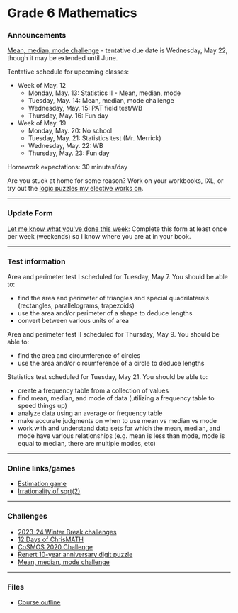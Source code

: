 # Grade 6 Mathematics

### Announcements

<a href="https://vchan2.github.io/Challenges/mean_median_mode.pdf">Mean, median, mode challenge</a> - tentative due date is Wednesday, May 22, though it may be extended until June.

<!--
<a href="https://docs.google.com/spreadsheets/d/1ol-RPoUpKnPNHU4EO3VluzhBDtDceho3TwPdiYgozYw/edit?usp=sharing">Wage analysis</a> Make a copy and find the mean and median for: the combined data, identifier 1, and identifier 2.
-->

<!--
Alice has some nickels, dimes, and quarters. They have a combined value of $3.25. There are 8 more coins among the nickels than there are among the dimes and quarters. If she spends 2/5 of her nickels and 2 of her dimes, then the value of her nickels would be double the value of her dimes. How many of each type of coin did she begin with?
-->

<!--
* <a href="https://vchan2.github.io/Challenges/2023-24Winter_Break.pdf"> 2023-24 Winter Break challenges
* <a href="https://renertmath.github.io/Challenges/12Days2023.html">12 Days of ChrisMATH</a>
-->


<!--
<a href="http://vchan2.github.io/Challenges/Creative_Challenge.pdf">Creative Challenge</a> - due Wednesday, June 7
-->

Tentative schedule for upcoming classes:

<!--
  * Week of Sep. 4
    * Tuesday, Sep. 5: 
    * Wednesday, Sep. 6: First day activities
    * Thursday, Sep. 7: Assessments
    * Friday, Sep. 8: Assessments
  * Week of Sep. 11
    * Monday, Sep. 11: SUB - Ms. Doina
    * Tuesday, Sep. 12: SUB - Ms. Doina
    * Wednesday, Sep. 13: Workbook Wednesdays
    * Thursday, Sep. 14: Fun day
  * Week of Sep. 18
    * Monday, Sep. 18: Visual proofs
    * Tuesday, Sep. 19: Visual proofs
    * Wednesday, Sep. 20: Workbook Wednesday
    * Thursday, Sep. 21: Fun day
  * Week of Sep. 25
    * Monday, Sep. 25: More visual proofs: distribution, area of parallelogram/triangle/trapezoid, Pythagorean Theorem
    * Tuesday, Sep. 26: Proof of Heron's formula
    * Wednesday, Sep. 27: Workbook Wednesday
    * Thursday, Sep. 28: Fun day
  * Week of Oct. 2
    * Monday, Oct. 2: Visual proofs sharing
    * Tuesday, Oct. 3: Visual proofs sharing
    * Wednesday, Oct. 4: Workbook Wednesday
    * Thursday, Oct. 5: Fun day (approximations) 
  * Week of Oct. 9
    * Monday, Oct. 9: Thanksgiving (no class)
    * Tuesday, Oct. 10: Patterns
    * Wednesday, Oct. 11: Workbook Wednesday
    * Thursday, Oct. 12: Fun day
  * Week of Oct. 16
    * Monday, Oct. 16: Patterns
    * Tuesday, Oct. 17: Patterns
    * Wednesday, Oct. 18: Workbook Wednesday
    * Thursday, Oct. 19: Fun day
  * Week of Oct. 23
    * Monday, Oct. 23: Patterns
    * Tuesday, Oct. 24: Data analysis
    * Wednesday, Oct. 25: Workbook Wednesday
    * Thursday, Oct. 26: Fun day
  * Week of Oct. 30
    * Monday, Oct. 30: Pumpkin measurement and Haunted logic puzzle
    * Tuesday, Nov. 31: Halloween (no class)
    * Wednesday, Nov. 1: pre-break activities
    * Thursday, Nov. 2: PTC (no class)
  * Week of Nov. 13
    * Monday, Nov. 13: PAT 6 Part A/Patterns project
    * Tuesday, Nov. 14: BCC practice
    * Wednesday, Nov. 15: BCC
    * Thursday, Nov. 16: WB day/Fun day
  * Week of Nov. 20
    * Monday, Nov. 21: AHSMC prep
    * Tuesday, Nov. 22: AHSMC 2023 review
    * Wednesday, Nov. 15: WB day
    * Thursday, Nov. 16: Fun day
  * Week of Nov. 27
    * Monday, Nov. 27: Sequences and series
    * Tuesday, Nov. 28: Sequences and series
    * Wednesday, Nov. 29: WB day
    * Thursday, Nov. 30: Fun day
  * Week of Dec. 4
    * Monday, Dec. 5: Arithmetic and geometric sequence questions
    * Tuesday, Dec. 6: Patterns project
    * Wednesday, Dec. 7: WB day
    * Thursday, Dec. 8: Fun day
  * Week of Dec. 18
    * Monday, Dec. 19: Fractals
    * Tuesday, Dec. 20: Fractals
    * Wednesday, Dec. 21: WB day
    * Thursday, Dec. 22: Fun day
  * Week of Jan. 8
    * Monday, Jan. 8: 
    * Tuesday, Jan. 9: 
    * Wednesday, Jan. 10: WB day
    * Thursday, Jan. 11: Fun day
  * Week of Jan. 8
    * Monday, Jan. 8: Swimming - no class
    * Tuesday, Jan. 9: Swimming - no class
    * Wednesday, Jan. 10: Swimming - no class
    * Thursday, Jan. 11: Fun day
  * Week of Jan. 15
    * Monday, Jan. 15: Primes
    * Tuesday, Jan. 16: Divisibility rules and factoring
    * Wednesday, Jan. 17: WB day
    * Thursday, Jan. 18: Swimming - no class
  * Week of Jan. 22
    * Monday, Jan. 22: Prime factorization
    * Tuesday, Jan. 23: GCD and LCM
    * Wednesday, Jan. 24: WB day
    * Thursday, Jan. 25: Fun day
  * Week of Jan. 29
    * Monday, Jan. 29: Euclidean Algorithm for GCD
    * Tuesday, Jan. 30: GCD and Bezout
    * Wednesday, Jan. 31: WB day
    * Thursday, Feb. 1: Fun day
  * Week of Feb. 5
    * Monday, Feb. 5: Whole Numbers test
    * Tuesday, Feb. 6: WB day
    * Wednesday, Feb. 7: 2024 Renert Rabbit
    * Thursday, Feb. 8: Fun day
  * Week of Feb. 12
    * Monday, Feb. 12: Review of 2024 Renert Rabbit, fractions and decimals review
    * Tuesday, Feb. 13: PAT practice
    * Wednesday, Feb. 14: WB day
    * Thursday, Feb. 15: Fun day
  * Week of Feb. 26
    * Monday, Feb. 26: PAT practice/Pascal prep
    * Tuesday, Feb. 27: WB day
    * Wednesday, Feb. 28: 2024 Pascal
    * Thursday, Mar. 1: Fun day
  * Week of Mar. 4
    * Monday, Mar. 4: 2024 Pascal review
    * Tuesday, Mar. 5: Fractions and decimals test
    * Wednesday, Mar. 6: Fun day (Seussical)
    * Thursday, Mar. 7: WB day
  * Week of Mar. 11
    * Monday, Mar. 11: real numbers and irrationality
    * Tuesday, Mar. 12: pi activities
    * Wednesday, Mar. 13: pi activities
    * Thursday, Mar. 14: pi Day!
  * Week of Mar. 18
    * Monday, Mar. 18: Radicals (Ms. Eun)
    * Tuesday, Mar. 19: PAT practice test
    * Wednesday, Mar. 20: PAT practice test
    * Thursday, Mar. 21: Fun day (Ms. Eun)
  * Week of Mar. 25
    * Monday, Mar. 25: Integers, rationals, and real numbers test 
    * Tuesday, Mar. 26: Fun day - Ski day (NO CLASS)
    * Wednesday, Mar. 27: WB day
    * Thursday, Mar. 28: Statistics (Master Aaron)
  * Week of Apr. 1
    * Monday, Apr. 2: Simple algebraic expressions
    * Tuesday, Apr. 3: Simple algebraic expressions test
    * Wednesday, Apr. 4: WB day
    * Thursday, Apr. 5: Fun day
  * Week of Apr. 8
    * Monday, Apr. 8: Algebraic expressions and equations
    * Tuesday, Apr. 9: Statistics
    * Wednesday, Apr. 10: Fun day
    * Thursday, Apr. 11: WB day
  * Week of Apr. 15
    * Monday, Apr. 16: WB (Gauss)
    * Tuesday, Apr. 17: Statistics
    * Wednesday, Apr. 18: Equations test
    * Thursday, Apr. 19: Fun day
  * Week of Apr. 29
    * Monday, Apr. 29: JMC prep
    * Tuesday, Apr. 30: JMC prep
    * Wednesday, May 1: WB day
    * Thursday, May 2: Fun day
  * Week of May 6
    * Monday, May 7: CESMC (unofficial)
    * Tuesday, May 8: Area and perimeter test I
    * Wednesday, May 9: Fun day
    * Thursday, May 10: Area and perimeter test II
 -->

  * Week of May. 12
    * Monday, May. 13: Statistics II - Mean, median, mode
    * Tuesday, May. 14: Mean, median, mode challenge
    * Wednesday, May. 15: PAT field test/WB
    * Thursday, May. 16: Fun day
  * Week of May. 19
    * Monday, May. 20: No school
    * Tuesday, May. 21: Statistics test (Mr. Merrick)
    * Wednesday, May. 22: WB
    * Thursday, May. 23: Fun day

Homework expectations: 30 minutes/day



<!--
Specific homework for Thursday, April 11, 2024:
  * Alice has some nickels, dimes, and quarters. They have a combined value of $3.25. There are 8 more coins among the nickels than there are among the dimes and quarters. If she spends 2/5 of her nickels and 2 of her dimes, then the value of her nickels would be double the value of her dimes. How many of each type of coin did she begin with? 

Specific homework for Tuesday, January 30, 2024:
  * 4 question packet on gcd using Euclidean Algorithm

Specific homework for Thursday, December 14, 2023:
  * Sequences and series homework
  * Playing with Patterns packet

Specific homework for Thursday, November 16, 2023:
  * Sequences and series homework

Specific homework for Thursday, October 19, 2023:
  * Math contest handed out in class. Be sure to write your answers neatly on separate paper.

Specific homework for Wednesday, October 11, 2023:
  * The 49th term of an arithmetic sequence is 7 and the 4th term is 32. Find the 27th term.

Specific homework for Thursday, September 14, 2023:
  * <a href="https://vchan2.github.io/Challenges/digit_puzzle/2023_4-dice.pdf">4 Dice 2023</a> puzzle

Specific homework for Thursday, September 7, 2023:
  * Sign the course outline, have your parents sign it, and bring it to class.
  * Finish your "biography sheet" with the 5 questions.
-->


Are you stuck at home for some reason? Work on your workbooks, IXL, or try out the <a href="https://vchan2.github.io/2020logicpuzzles.html">logic puzzles my elective works on</a>.


<!--
Specific homework for Thursday, September 3, 2020:
  * Join the Schoology course.
  * Fill out the <a href="https://forms.gle/7Cr4h1FoWTxSz2TD8">update form</a>.
  * Sign the course outline, have your parents sign it, and bring it to class.
  * Finish your "biography sheet" with the 4 questions.
  * Have an answer to the question: "What is the purpose of learning math?"
-->

---

### Update Form

<a href="https://forms.gle/gTHyXPpYVPvGBQtw8"> Let me know what you've done this week</a>: Complete this form at least once per week (weekends) so I know where you are at in your book. 


<!--
You can see below if your entry has been recorded (it can take several minutes for the spreadsheet to update). Only record new information since your last update.
<p align="center">
<iframe src="https://docs.google.com/spreadsheets/d/e/2PACX-1vRKyjFED2oGNFD4i9CIM8U-lV3gmKU87IDq_tS0SBiLS3ySz7vH8cmXuCaIQPwvNMvZe8LxS6t5Hm9z/pubhtml?gid=37727654&amp;single=true&amp;widget=true&amp;headers=false" width="60%" height = "400"></iframe>
</p>
-->

---

### Test information

<!--
PAT practice scheduled for Tuesday, March 19 and Wednesday, March 20.
-->

<!--
Real numbers test scheduled for Monday, March 25. You should be able to:
  * work with negative numbers
  * work with absolute value
  * add, subtract, multiply, and divide integers, fractions, and decimals
  * evaluate perfect squares and cubes
  * define rational numbers
  * utilize mental math techniques to simplify computations
  * prove sqrt(2) is irrational

Algebraic expressions test scheduled for Tuesday, April 2. You should be able to:
  * write algebraic expressions representing a sentence or context
  * evaluate algebraic expressions
  * simplify algebraic expressions with addition, subtraction, multiplication, and division
  * simplify algebraic expressions by expanding brackets

Algebraic equations test scheduled for Wednesday, April 17. You should be able to:
  * solve inequalities and equalities over the integers
  * solve equations involving integers, fractions, decimals, and order of operations
  * solve equations with multiple variables given specific values for some of the variables
  * set up and solve word problems that utilize algebra (e.g. consecutive numbers, coin problems, fractions, etc)
-->

Area and perimeter test I scheduled for Tuesday, May 7. You should be able to:
  * find the area and perimeter of triangles and special quadrilaterals (rectangles, parallelograms, trapezoids)
  * use the area and/or perimeter of a shape to deduce lengths
  * convert between various units of area

Area and perimeter test II scheduled for Thursday, May 9. You should be able to:
  * find the area and circumference of circles
  * use the area and/or circumference of a circle to deduce lengths

Statistics test scheduled for Tuesday, May 21. You should be able to:
  * create a frequency table from a collection of values
  * find mean, median, and mode of data (utilizing a frequency table to speed things up)
  * analyze data using an average or frequency table
  * make accurate judgments on when to use mean vs median vs mode
  * work with and understand data sets for which the mean, median, and mode have various relationships (e.g. mean is less than mode, mode is equal to median, there are multiple modes, etc)



---

### Online links/games

  * <a href="https://www.mathsisfun.com/numbers/estimation-game.php">Estimation game</a>
  * <a href="https://vchan2.github.io/2023gr6/irrationality_of_sqrt2.pdf">Irrationality of sqrt(2)</a>


<!--
* <a href="https://hex.frvr.com/">Hexagon line puzzle</a>
-->

<!--
* <a href="https://krazydad.com/play/starbattle/">krazydad Star Battle interactive</a>
* <a href="https://www.mathplayground.com/candy_challenge_game.html">Candy challenge</a>
* <a href="https://www.puzzle-tents.com/">Tents</a>
-->

<!--
* <a href="https://snap.berkeley.edu/snap/snap.html#present:Username=psafa&ProjectName=Numbers%20Game"> Measurement/estimation game </a>
* <a href="https://www.mathplayground.com/"> Math Playground </a> (In particular, <a href="https://www.mathplayground.com/index_prealgebra.html"> prealgebra games</a>)
* <a href="https://www.mathplayground.com/ASB_Index.html"> Math playground multiplayer games </a> - Compete against other players in a variety of games.
* <a href="https://www.playok.com/en/hex/#100"> Hex online </a> - Play against other people
* <a href="https://solveme.edc.org/mobiles/"> Mobile balance puzzles </a>
   * <a href="https://solveme.edc.org/mobiles/?mobiles=200662"> Dr. Vince's puzzle #1 </a> (Moderate)
   * <a href="https://solveme.edc.org/mobiles/?mobiles=201443"> Dr. Vince's puzzle #2 </a> (Hard)
   * <a href="https://solveme.edc.org/mobiles/?mobiles=201442"> Dr. Vince's puzzle #3 </a> (Ultra hard)
* <a href="http://www.euclidthegame.com/Tutorial/"> Euclid the game </a>
* <a href="https://www.geogebra.org/classic?lang=en"> Geogebra (classic) </a>
-->

---

### Challenges

* <a href="https://vchan2.github.io/Challenges/2023-24Winter_Break.pdf"> 2023-24 Winter Break challenges
* <a href="https://renertmath.github.io/Challenges/12Days2023.html">12 Days of ChrisMATH</a>
* <a href="https://renertmath.github.io/RenertMath-CelebrateMath/">CoSMOS 2020 Challenge</a> 
* <a href="https://vchan2.github.io/Challenges/10_2022_2023_digit_puzzle.pdf">Renert 10-year anniversary digit puzzle</a>
* <a href="https://vchan2.github.io/Challenges/mean_median_mode.pdf">Mean, median, mode challenge</a>


<!--
* <a href="https://vchan2.github.io/Challenges/binary_prime_catacomb.pdf">Binary prime catacomb</a>
* <a href="https://vchan2.github.io/Challenges/2022_Hexadecimal_challenge.pdf">Hexadecimal challenge</a>
* <a href="https://renertmath.github.io/Challenges/12Days2022.html">12 Days of ChrisMATH</a>
* <a href="https://vchan2.github.io/Challenges/digit_puzzle_2023.pdf">2023 digit puzzle</a>: There will be up to 3 types of prizes:
   * Best score(s) in class
   * Exceptionally creative solution (rarely given out)
   * If your score beats my score for any digit
* <a href="https://vchan2.github.io/Challenges/digit_puzzle_2023_4dice.pdf">2023 4-dice puzzle</a>
* <a href="https://vchan2.github.io/pi/pi_2023.pdf">2023 &pi; Day puzzle</a>
-->

<!--
* <a href="https://vchan2.github.io/Challenges/Rainbow_Stones.pdf"> Rainbow stones </a>
* <a href="https://vchan2.github.io/Challenges/Boomerang_fractions.pdf"> Boomerang fractions </a>
* <a href="https://vchan2.github.io/Challenges/Fruit_puzzle.pdf"> Fruit algebra puzzle - over 95% of people cannot solve this! </a>
* <a href="https://vchan2.github.io/Challenges/2020-21Winter_Break.pdf"> Winter Break math challenges </a> (<a href="https://vchan2.github.io/Challenges/2020-21Winter_Break_winners.pdf">Results</a>)
* <a href="https://vchan2.github.io/Challenges/Cupid's_quiver.pdf"> Cupid's quiver </a>
* <a href="https://vchan2.github.io/Challenges/pi_digit_puzzle2021basic.pdf"> &pi; day 2021 challenge (basic version) </a>
* <a href="https://vchan2.github.io/Challenges/pi_digit_puzzle2021.pdf"> &pi; day 2021 challenge (advanced version) </a>
* <a href="https://vchan2.github.io/Challenges/2021-04-01_digit_puzzle.pdf"> 2021-04-01 challenge </a>
-->

---

### Files

* <a href="https://vchan2.github.io/2023gr6/Math_Gr6_Course_Outline_2023-2024.pdf"> Course outline </a>


<!--
* <a href="https://vchan2.github.io/2020gr4/Mini-math_Gr4.pdf"> Mini-math </a> (<a href="https://vchan2.github.io/2020gr4/Mini-math_Gr4_sol.pdf">Solutions</a>)
-->

